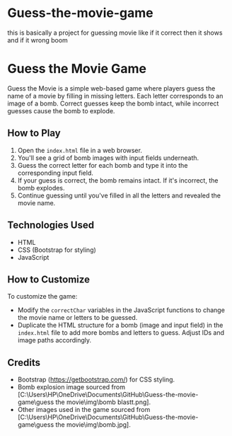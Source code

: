 # Guess-the-movie-game
this is basically a project for guessing movie like if it correct then it shows and if it wrong boom 
# Guess the Movie Game

Guess the Movie is a simple web-based game where players guess the name of a movie by filling in missing letters. Each letter corresponds to an image of a bomb. Correct guesses keep the bomb intact, while incorrect guesses cause the bomb to explode.

## How to Play

1. Open the `index.html` file in a web browser.
2. You'll see a grid of bomb images with input fields underneath.
3. Guess the correct letter for each bomb and type it into the corresponding input field.
4. If your guess is correct, the bomb remains intact. If it's incorrect, the bomb explodes.
5. Continue guessing until you've filled in all the letters and revealed the movie name.

## Technologies Used

- HTML
- CSS (Bootstrap for styling)
- JavaScript

## How to Customize

To customize the game:

- Modify the `correctChar` variables in the JavaScript functions to change the movie name or letters to be guessed.
- Duplicate the HTML structure for a bomb (image and input field) in the `index.html` file to add more bombs and letters to guess. Adjust IDs and image paths accordingly.

## Credits

- Bootstrap (https://getbootstrap.com/) for CSS styling.
- Bomb explosion image sourced from [C:\Users\HP\OneDrive\Documents\GitHub\Guess-the-movie-game\guess the movie\img\bomb blastt.png].
- Other images used in the game sourced from [C:\Users\HP\OneDrive\Documents\GitHub\Guess-the-movie-game\guess the movie\img\bomb.jpg].

